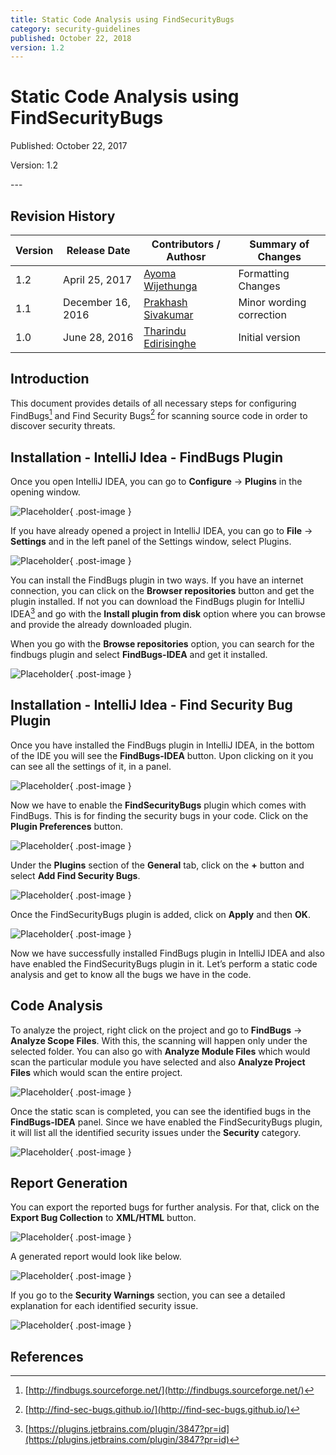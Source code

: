 ```yaml
---
title: Static Code Analysis using FindSecurityBugs
category: security-guidelines
published: October 22, 2018
version: 1.2
---
```


# Static Code Analysis using FindSecurityBugs

<p class="doc-info">Published: October 22, 2017</p>
<p class="doc-info">Version: 1.2</p>
---

## Revision History

| Version | Release Date    | Contributors / Authosr | Summary of Changes  |
|---------|-----------------|------------------------|---------------------|
| 1.2     | April 25, 2017  | [Ayoma Wijethunga](http://wso2.com/about/team/ayoma-wijethunga)      | Formatting Changes  |
| 1.1     | December 16, 2016   | [Prakhash Sivakumar](http://wso2.com/about/team/prakhash-sivakumar/)     | Minor wording correction |
| 1.0     | June 28, 2016   | [Tharindu Edirisinghe](http://wso2.com/about/team/tharindu-edirisinghe)   | Initial version     |


## Introduction
This document provides details of all necessary steps for configuring FindBugs[^1] and Find Security Bugs[^2] for scanning source code in order to discover security threats. 


## Installation - IntelliJ Idea - FindBugs Plugin
Once you open IntelliJ IDEA, you can go to **Configure** &rarr; **Plugins** in the opening window.

![Placeholder]({{#base_path#}}/assets/images/secure-coding-guidelines/fsb-01.png){ .post-image }

If you have already opened a project in IntelliJ IDEA, you can go to **File** &rarr; **Settings** and in the left panel of the Settings window, select Plugins.

![Placeholder]({{#base_path#}}/assets/images/secure-coding-guidelines/fsb-02.png){ .post-image }

You can install the FindBugs plugin in two ways. If you have an internet connection, you can click on the **Browser repositories** button and get the plugin installed. If not you can download the FindBugs plugin for IntelliJ IDEA[^3] and go with the **Install plugin from disk** option where you can browse and provide the already downloaded plugin.

When you go with the **Browse repositories** option, you can search for the findbugs plugin and select **FindBugs-IDEA** and get it installed.

![Placeholder]({{#base_path#}}/assets/images/secure-coding-guidelines/fsb-03.png){ .post-image }


## Installation - IntelliJ Idea - Find Security Bug Plugin
Once you have installed the FindBugs plugin in IntelliJ IDEA, in the bottom of the IDE you will see the **FindBugs-IDEA** button. Upon clicking on it you can see all the settings of it, in a panel.  

![Placeholder]({{#base_path#}}/assets/images/secure-coding-guidelines/fsb-04.png){ .post-image }

Now we have to enable the **FindSecurityBugs** plugin which comes with FindBugs. This is for finding the security bugs in your code. Click on the **Plugin Preferences** button.

![Placeholder]({{#base_path#}}/assets/images/secure-coding-guidelines/fsb-05.png){ .post-image }

Under the **Plugins** section of the **General** tab, click on the **+** button and select **Add Find Security Bugs**.

![Placeholder]({{#base_path#}}/assets/images/secure-coding-guidelines/fsb-06.png){ .post-image }

Once the FindSecurityBugs plugin is added, click on **Apply** and then **OK**.

![Placeholder]({{#base_path#}}/assets/images/secure-coding-guidelines/fsb-07.png){ .post-image }

Now we have successfully installed FindBugs plugin in IntelliJ IDEA and also have enabled the FindSecurityBugs plugin in it. Let’s perform a static code analysis and get to know all the bugs we have in the code.


## Code Analysis
To analyze the project, right click on the project and go to **FindBugs** -> **Analyze Scope Files**. With this, the scanning will happen only under the selected folder. You can also go with **Analyze Module Files** which would scan the particular module you have selected and also **Analyze Project Files** which would scan the entire project. 

![Placeholder]({{#base_path#}}/assets/images/secure-coding-guidelines/fsb-08.png){ .post-image }

Once the static scan is completed, you can see the identified bugs in the **FindBugs-IDEA** panel. Since we have enabled the FindSecurityBugs plugin, it will list all the identified security issues under the **Security** category. 

![Placeholder]({{#base_path#}}/assets/images/secure-coding-guidelines/fsb-09.png){ .post-image }


## Report Generation 
You can export the reported bugs for further analysis. For that, click on the **Export Bug Collection** to **XML/HTML** button.

![Placeholder]({{#base_path#}}/assets/images/secure-coding-guidelines/fsb-10.png){ .post-image }

A generated report would look like below.

![Placeholder]({{#base_path#}}/assets/images/secure-coding-guidelines/fsb-11.png){ .post-image }

If you go to the **Security Warnings** section, you can see a detailed explanation for each identified security issue.

![Placeholder]({{#base_path#}}/assets/images/secure-coding-guidelines/fsb-12.png){ .post-image }


## References
[^1]: [http://findbugs.sourceforge.net/](http://findbugs.sourceforge.net/)
[^2]: [http://find-sec-bugs.github.io/](http://find-sec-bugs.github.io/)
[^3]: [https://plugins.jetbrains.com/plugin/3847?pr=id](https://plugins.jetbrains.com/plugin/3847?pr=id)

